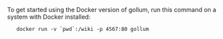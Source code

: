 To get started using the Docker version of gollum, run this command on a system with Docker installed:

```    docker run -v `pwd`:/wiki -p 4567:80 gollum    ```
 
